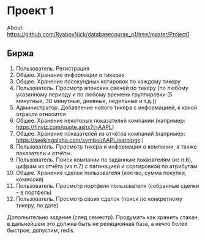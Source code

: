 # Проект 1

About: https://github.com/RyabovNick/databasecourse_p1/tree/master/Project1

## Биржа

1. Пользователь. Регистрация
2. Общее. Хранение информации о тикерах
3. Общее. Хранение посекундных котировок по каждому тикеру
4. Пользователь. Просмотр японских свечей по тикеру (по любому указанному периоду и по любому времени группировки (5 минутные, 30 минутные, дневные, недельные и т.д.))
5. Администратор. Добавление нового тикера с информацией, к какой отрасли относится
6. Общее. Хранение некоторых показателей компании (например: https://finviz.com/quote.ashx?t=AAPL)
7. Общее. Хранение показателей из отчётов компаний (например: https://seekingalpha.com/symbol/AAPL/earnings )
8. Пользователь. Просмотр тикера и информации о компании, а также показатели и отчёты.
9. Пользователь. Поиск компании по заданным показателям (из п.6), цифрам из отчёта (из п.7) с пагинацией и сортировкой по атрибутам
10. Общее. Хранение сделок пользователя (кол-во, сумма покупки, комиссия)
11. Пользователь. Просмотр портфеля пользователя (собранные сделки – в портфель)
12. Пользователь. Просмотр своих сделок (поиск по конкретному тикеру, по дате)

Дополнительно задание (след семестр). Продумать как хранить стакан, в дальнейшем это должна быть не реляционная база, а нечто более быстрое, допустим, redis.
